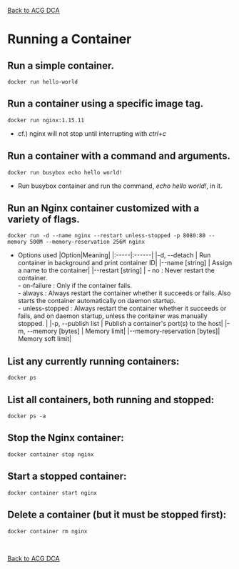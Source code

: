 [Back to ACG DCA](../main.md)

# Running a Container

## Run a simple container.
```
docker run hello-world
```

## Run a container using a specific image tag.
```
docker run nginx:1.15.11
```
- cf.) nginx will not stop until interrupting with *ctrl+c*

## Run a container with a command and arguments.
```
docker run busybox echo hello world!
```
- Run busybox container and run the command, *echo hello world!*, in it.

## Run an Nginx container customized with a variety of flags.
```
docker run -d --name nginx --restart unless-stopped -p 8080:80 --memory 500M --memory-reservation 256M nginx
```
- Options used
  |Option|Meaning|
  |:-----|:------|
  |-d, --detach              |           Run container in background and print container ID|
  |--name [string]             |       Assign a name to the container|
  |--restart [string]          | - no : Never restart the container. <br> - on-failure : Only if the container fails. <br> - always : Always restart the container whether it succeeds or fails. Also starts the container automatically on daemon startup. <br> - unless-stopped : Always restart the container whether it succeeds or fails, and on daemon startup, unless the container was manually stopped.       |
  |-p, --publish list        |           Publish a container's port(s) to the host|
  |-m, --memory [bytes]        |           Memory limit|
  |--memory-reservation [bytes]|       Memory soft limit|


## List any currently running containers:
```
docker ps
```

## List all containers, both running and stopped:
```
docker ps -a
```


## Stop the Nginx container:
```
docker container stop nginx
```

## Start a stopped container:
```
docker container start nginx
```


## Delete a container (but it must be stopped first):
```
docker container rm nginx
```

<br>

[Back to ACG DCA](../main.md)